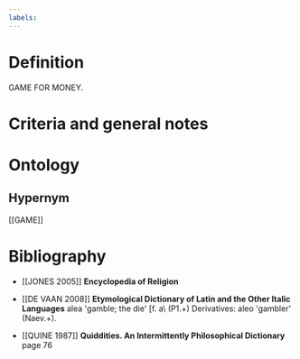 ```yaml
---
labels: 
---
```


# Definition
GAME FOR MONEY.
# Criteria and general notes
# Ontology

## Hypernym
[[GAME]]
# Bibliography
- [[JONES 2005]]
**Encyclopedia of Religion** 

- [[DE VAAN 2008]]
**Etymological Dictionary of Latin and the Other Italic Languages** 
alea 'gamble; the die' [f. a\ (P1.+)
Derivatives: aleo 'gambler' (Naev.+).
- [[QUINE 1987]]
**Quiddities. An Intermittently Philosophical Dictionary** page 76
